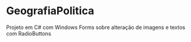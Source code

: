 # GeografiaPolitica
Projeto em C# com Windows Forms sobre alteração de imagens e textos com RadioButtons
